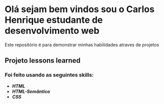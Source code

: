 # Olá sejam bem vindos sou o Carlos Henrique estudante de desenvolvimento web
<p>Este repositório é para demonstrar minhas habilidades atraves de projetos</p>

## Projeto lessons learned 
### Foi feito usando as seguintes skills:
<ul>
  <b><em><li>HTML</li></em></b>
  <b><em><li>HTML-Semântico</li></em></b>
  <b><em><li>CSS</li></em></b>  
</ul>

